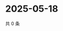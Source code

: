 # 2025-05-18

共 0 条

<!-- BEGIN ZHIHUQUESTIONS -->
<!-- 最后更新时间 Sun May 18 2025 23:09:54 GMT+0800 (China Standard Time) -->

<!-- END ZHIHUQUESTIONS -->
